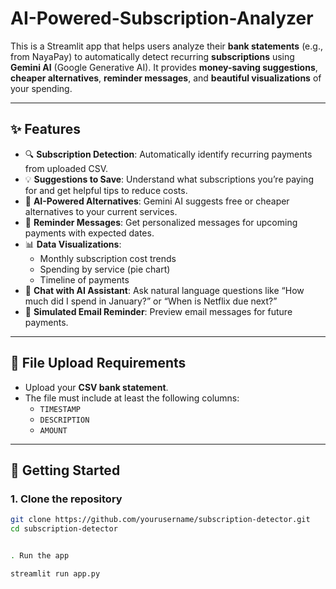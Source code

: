 # AI-Powered-Subscription-Analyzer

This is a Streamlit app that helps users analyze their **bank statements** (e.g., from NayaPay) to automatically detect recurring **subscriptions** using **Gemini AI**
(Google Generative AI). It provides **money-saving suggestions**, **cheaper alternatives**, **reminder messages**, and **beautiful visualizations** of your spending.

---

## ✨ Features

- 🔍 **Subscription Detection**: Automatically identify recurring payments from uploaded CSV.
- 💡 **Suggestions to Save**: Understand what subscriptions you’re paying for and get helpful tips to reduce costs.
- 🧠 **AI-Powered Alternatives**: Gemini AI suggests free or cheaper alternatives to your current services.
- 🔔 **Reminder Messages**: Get personalized messages for upcoming payments with expected dates.
- 📊 **Data Visualizations**:
  - Monthly subscription cost trends
  - Spending by service (pie chart)
  - Timeline of payments
- 🤖 **Chat with AI Assistant**: Ask natural language questions like “How much did I spend in January?” or “When is Netflix due next?”
- 📧 **Simulated Email Reminder**: Preview email messages for future payments.

---

## 📁 File Upload Requirements

- Upload your **CSV bank statement**.
- The file must include at least the following columns:
  - `TIMESTAMP`
  - `DESCRIPTION`
  - `AMOUNT`

---

## 🚀 Getting Started

### 1. Clone the repository

```bash
git clone https://github.com/yourusername/subscription-detector.git
cd subscription-detector


. Run the app

streamlit run app.py
